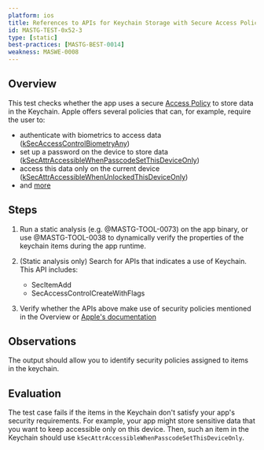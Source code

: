 ```yaml
---
platform: ios
title: References to APIs for Keychain Storage with Secure Access Policies
id: MASTG-TEST-0x52-3
type: [static]
best-practices: [MASTG-BEST-0014]
weakness: MASWE-0008
---
```


## Overview

This test checks whether the app uses a secure [Access Policy](https://developer.apple.com/documentation/security/secaccesscontrolcreateflags) to store data in the Keychain. Apple offers several policies that can, for example, require the user to:

- authenticate with biometrics to access data ([kSecAccessControlBiometryAny](https://developer.apple.com/documentation/security/secaccesscontrolcreateflags/biometryany))
- set up a password on the device to store data ([kSecAttrAccessibleWhenPasscodeSetThisDeviceOnly](https://developer.apple.com/documentation/security/ksecattraccessiblewhenpasscodesetthisdeviceonly))
- access this data only on the current device ([kSecAttrAccessibleWhenUnlockedThisDeviceOnly](https://developer.apple.com/documentation/security/ksecattraccessiblewhenunlockedthisdeviceonly))
- and [more](https://developer.apple.com/documentation/security/item-attribute-keys-and-values#Accessibility-Values)

## Steps

1. Run a static analysis (e.g. @MASTG-TOOL-0073) on the app binary, or use @MASTG-TOOL-0038 to dynamically verify the properties of the keychain items during the app runtime.

2. (Static analysis only) Search for APIs that indicates a use of Keychain. This API includes:
    - SecItemAdd
    - SecAccessControlCreateWithFlags

3. Verify whether the APIs above make use of security policies mentioned in the Overview or [Apple's documentation](https://developer.apple.com/documentation/security/item-attribute-keys-and-values#Accessibility-Values)

## Observations

The output should allow you to identify security policies assigned to items in the keychain.

## Evaluation

The test case fails if the items in the Keychain don't satisfy your app's security requirements. For example, your app might store sensitive data that you want to keep accessible only on this device. Then, such an item in the Keychain should use `kSecAttrAccessibleWhenPasscodeSetThisDeviceOnly`.

